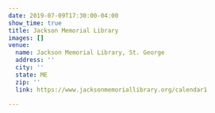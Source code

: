 ```yaml
---
date: 2019-07-09T17:30:00-04:00
show_time: true
title: Jackson Memorial Library
images: []
venue:
  name: Jackson Memorial Library, St. George
  address: ''
  city: ''
  state: ME
  zip: ''
  link: https://www.jacksonmemoriallibrary.org/calendar1

---
```

